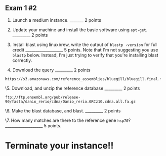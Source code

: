 Exam 1 #2
--

1. Launch a medium instance.  _______ 2 points


2. Update your machine and install the basic software using ``apt-get``. _________ 2 points



3. Install blast using linuxbrew, write the output of `blastp -version` for full credit ___________________ 5 points. Note that I'm not suggesting you use `blastp` below. Instead, I'm just trying to verify that you're installing blast correctly.


4. Download the query _________ 2 points

```
https://s3.amazonaws.com/reference_assemblies/bluegill/bluegill.final.fa
```

\5. Download, and unzip the reference database _________ 2 points

```
ftp://ftp.ensembl.org/pub/release-90/fasta/danio_rerio/cdna/Danio_rerio.GRCz10.cdna.all.fa.gz
```

\6. Make the blast database, and blast. _________ 2 points


\7. How many matches are there to the reference gene `hsp70`? ___________________ 5 points.

# Terminate your instance!!
